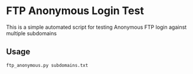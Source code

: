 # FTP Anonymous Login Test 
This is a simple automated script for testing Anonymous FTP login against multiple subdomains


## Usage
``` ftp_anonymous.py subdomains.txt ```
